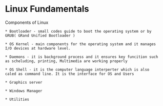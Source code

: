 # Linux Fundamentals

Components of Linux

	* Bootloader - small codes guide to boot the operating system or by GRUB( GRand Unified Bootloader )

	* OS Kernel - main components for the operating system and it manages I/O devices at hardware level.

	* Daemons - it is background process and it ensures key funcition such as scheluding, printing, Multimedia are working properly

	* OS Shell - it is the computer language interperter which is also caled as command line. It is the interface for OS and Users

	* Graphics server

	* Windows Manager

	* Utilities
